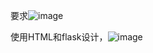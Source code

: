 

要求![image](https://github.com/user-attachments/assets/b63e7d6a-3ae4-4763-8f8c-1e5817ce1a62)


使用HTML和flask设计，![image](https://github.com/user-attachments/assets/b3f184fe-3b0a-4922-9cc5-dd048a6c1a27)
